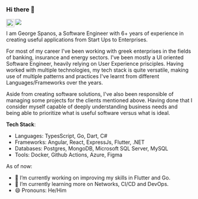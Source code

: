 ### Hi there 👋

<a href="https://www.linkedin.com/in/george-spanos/" target="_blank">
  <img align="left" alt="George Spanos' LinkedIn" width="22px" src="https://raw.githubusercontent.com/peterthehan/peterthehan/master/assets/linkedin.svg" />
</a>

![](https://komarev.com/ghpvc/?username=George-Spanos)

I am George Spanos, a Software Engineer with 6+ years of experience in creating useful applications from Start Ups to Enterprises. 

For most of my career I've been working with greek enterprises in the fields of banking, insurance and energy sectors. I've been mostly a UI oriented Software Engineer, heavily relying on User Experience prisciples. Having worked with multiple technologies, my tech stack is quite versatile, making use of multiple patterns and practices I've learnt from different Languages/Frameworks over the years.

Aside from creating software solutions, I've also been responsible of managing some projects for the clients mentioned above. Having done that I consider myself capable of deeply understanding business needs and being able to prioritize what is useful software versus what is ideal. 

**Tech Stack**:
- Languages: TypesScript, Go, Dart, C#
- Frameworks: Angular, React, ExpressJs, Flutter, .NET
- Databases: Postgres, MongoDB, Microsoft SQL Server, MySQL
- Tools: Docker, Github Actions, Azure, Figma

As of now:
- 🔭 I’m currently working on improving my skills in Flutter and Go.
- 🌱 I’m currently learning more on Networks, CI/CD and DevOps.
- 😄 Pronouns: He/Him
